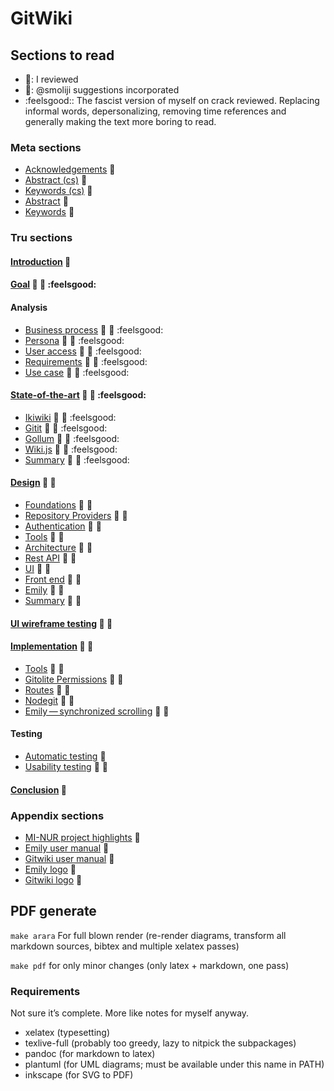 # GitWiki

## Sections to read

* :octopus:: I reviewed
* :ram:: @smoliji suggestions incorporated
* :feelsgood:: The fascist version of myself on crack reviewed. Replacing informal words, depersonalizing, removing time references and generally making the text more boring to read.

### Meta sections
* [Acknowledgements](./src/meta/thanks.md) :octopus:
* [Abstract (cs)](./src/meta/abstract-cs.md) :octopus:
* [Keywords (cs)](./src/meta/keywords-cs.md) :octopus:
* [Abstract](./src/meta/abstract.md) :octopus:
* [Keywords](./src/meta/keywords.md) :octopus:


### Tru sections
#### [Introduction](./src/introduction.md) :octopus:
#### [Goal](./src/goal.md) :octopus: :ram: :feelsgood:
#### Analysis
* [Business process](./src/analysis/business-process.md) :octopus: :ram: :feelsgood:
* [Persona](./src/analysis/persona.md) :octopus: :ram: :feelsgood:
* [User access](./src/analysis/user-access.md) :octopus: :ram: :feelsgood:
* [Requirements](./src/analysis/requirements.md) :octopus: :ram: :feelsgood:
* [Use case](./src/analysis/use-case.md) :octopus: :ram: :feelsgood:

#### [State-of-the-art](./src/state-of-art/_intro.md) :octopus: :ram: :feelsgood:
* [Ikiwiki](./src/state-of-art/ikiwiki.md) :octopus: :ram: :feelsgood:
* [Gitit](./src/state-of-art/gitit.md) :octopus: :ram: :feelsgood:
* [Gollum](./src/state-of-art/gollum.md) :octopus: :ram: :feelsgood:
* [Wiki.js](./src/state-of-art/wikijs.md) :octopus: :ram: :feelsgood:
* [Summary](./src/state-of-art/_summary.md) :octopus: :ram: :feelsgood:

#### [Design](./src/design/_intro.md) :octopus: :ram:
* [Foundations](./src/design/foundations.md) :octopus: :ram:
* [Repository Providers](./src/design/providers.md) :octopus: :ram:
* [Authentication](./src/design/authentication.md) :octopus: :ram:
* [Tools](./src/design/tools.md) :octopus: :ram:
* [Architecture](./src/design/architecture.md) :octopus: :ram:
* [Rest API](./src/design/rest.md) :octopus: :ram:
* [UI](./src/design/ui.md) :octopus: :ram:
* [Front end](./src/design/fe.md) :octopus: :ram:
* [Emily](./src/design/emily.md) :octopus: :ram:
* [Summary](./src/design/_summary.md) :octopus: :ram:

#### [UI wireframe testing](./src/heuristics.md) :octopus: :ram:
#### [Implementation](./src/implementation/_intro.md) :octopus: :ram:
* [Tools](./src/implementation/tools.md) :octopus: :ram:
* [Gitolite Permissions](./src/implementation/gitolite-permissions.md) :octopus: :ram:
* [Routes](./src/implementation/routes.md) :octopus: :ram:
* [Nodegit](./src/implementation/nodegit.md) :octopus: :ram:
* [Emily — synchronized scrolling](./src/implementation/scrolling.md) :octopus: :ram:

#### Testing
* [Automatic testing](./src/test/auto.md) :octopus:
* [Usability testing](./src/test/usability.md) :octopus: :construction:

#### [Conclusion](./src/conclusion.md) :octopus:


### Appendix sections
* [MI-NUR project highlights](./src/nur.md) :octopus:
* [Emily user manual](./src/readme/emily.md) :octopus:
* [Gitwiki user manual](./src/readme/gitwiki.md) :construction:
* [Emily logo](./src/logo/emily.md) :octopus:
* [Gitwiki logo](./src/logo/gitwiki.md) :octopus:


## PDF generate

`make arara` For full blown render (re-render diagrams, transform all markdown sources, bibtex and multiple xelatex passes)

`make pdf` for only minor changes (only latex + markdown, one pass)

### Requirements

Not sure it’s complete. More like notes for myself anyway.
* xelatex (typesetting)
* texlive-full (probably too greedy, lazy to nitpick the subpackages)
* pandoc (for markdown to latex)
* plantuml (for UML diagrams; must be available under this name in PATH)
* inkscape (for SVG to PDF)